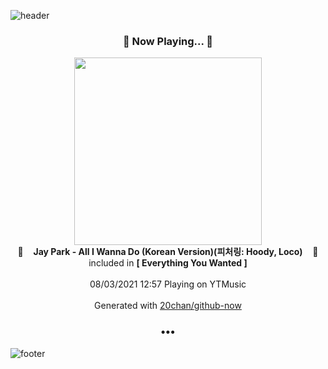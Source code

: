 ![header](https://capsule-render.vercel.app/api?type=wave&height=170&section=header&text=Hi.%20I'm%20SHIFT&fontColor=090707&fontAlignX=45&fontAlignY=65&fontSize=100)

<h3 align="center">🎵 Now Playing... 🎵</h3>
<p align="center">
  <a href="https://music.youtube.com/watch?v=JPTunZy4Fl8">
    <img width="300" src="https://lh3.googleusercontent.com/dv2l0hb_71e3geWHrcMkb6nAEhK5C-3pT9_ItGRwcaw7qXqPxmf9y8MbuSbcxTFl_hfwrJAPgBPl4GbN">
  </a>
  <br>
  🎵&nbsp&nbsp&nbsp <b>Jay Park - All I Wanna Do (Korean Version)(피처링: Hoody, Loco)</b> &nbsp&nbsp&nbsp🎵
  <br>
  included in <b>[ Everything You Wanted ]</b>
  
  <br />
  <br />
  08/03/2021 12:57 Playing on YTMusic
  <br />
  <br />
  Generated with <a href="https://github.com/20chan/github-now">20chan/github-now</a>
</p>

<h3 align="center">•••</h3>

![footer](https://capsule-render.vercel.app/api?type=wave&height=150&section=footer)
